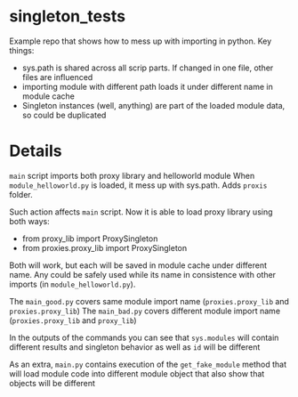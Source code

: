 # singleton_tests
Example repo that shows how to mess up with importing in python.
Key things:
 - sys.path is shared across all scrip parts. If changed in one file, other files are influenced
 - importing module with different path loads it under different name in module cache
 - Singleton instances (well, anything) are part of the loaded module data, so could be duplicated

# Details
`main` script imports both proxy library and helloworld module
When `module_helloworld.py` is loaded, it mess up with sys.path. Adds `proxis` folder.

Such action affects `main` script. Now it is able to load proxy library using both ways:
 - from proxy_lib import ProxySingleton
 - from proxies.proxy_lib import ProxySingleton

Both will work, but each will be saved in module cache under different name. Any could be safely used
while its name in consistence with other imports (in `module_helloworld.py`).

The `main_good.py` covers same module import name (`proxies.proxy_lib` and `proxies.proxy_lib`)
The `main_bad.py` covers different module import name (`proxies.proxy_lib` and `proxy_lib`)

In the outputs of the commands you can see that `sys.modules` will contain different results and singleton behavior
as well as `id` will be different


As an extra, `main.py` contains execution of the `get_fake_module` method that will load module code into different module object
that also show that objects will be different